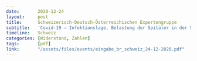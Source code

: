 ```yaml
---
date:       2020-12-24
layout:     post
title:      Schweizerisch-Deutsch-Österreichischen Expertengruppe
subtitle:   'Covid-19 – Infektionslage, Belastung der Spitäler in der Schweiz KW 50'
timeline:   Schweiz
categories: [Widerstand, Zahlen]
tags:       [pdf]
link:       "/assets/files/events/eingabe_br_schweiz_24-12-2020.pdf"
---
```

<object data="{{ page.link }}" style='height:calc(100vh - 400px); width: 100%' type='application/pdf'></object>
